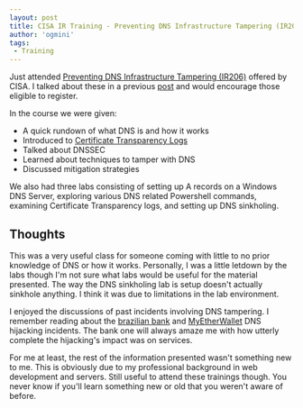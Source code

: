 ```yaml
---
layout: post
title: CISA IR Training - Preventing DNS Infrastructure Tampering (IR206)
author: 'ogmini'
tags:
 - Training
---
```


Just attended [Preventing DNS Infrastructure Tampering (IR206)](https://www.cisa.gov/news-events/events/preventing-dns-infrastructure-tampering-ir206)  offered by CISA. I talked about these in a previous [post](https://ogmini.github.io/2025/01/04/Certification-Training-Plans-2025.html) and would encourage those eligible to register.

In the course we were given:

- A quick rundown of what DNS is and how it works
- Introduced to [Certificate Transparency Logs](https://en.wikipedia.org/wiki/Certificate_Transparency)
- Talked about DNSSEC
- Learned about techniques to tamper with DNS
- Discussed mitigation strategies

We also had three labs consisting of setting up A records on a Windows DNS Server, exploring various DNS related Powershell commands, examining Certificate Transparency logs, and setting up DNS sinkholing.

## Thoughts

This was a very useful class for someone coming with little to no prior knowledge of DNS or how it works. Personally, I was a little letdown by the labs though I'm not sure what labs would be useful for the material presented. The way the DNS sinkholing lab is setup doesn't actually sinkhole anything. I think it was due to limitations in the lab environment.

I enjoyed the discussions of past incidents involving DNS tampering. I remember reading about the [brazilian bank](https://www.wired.com/2017/04/hackers-hijacked-banks-entire-online-operation/) and [MyEtherWallet](https://www.bleepingcomputer.com/news/security/hacker-hijacks-dns-server-of-myetherwallet-to-steal-160-000/) DNS hijacking incidents. The bank one will always amaze me with how utterly complete the hijacking's impact was on services.

For me at least, the rest of the information presented wasn't something new to me. This is obviously due to my professional background in web development and servers. Still useful to attend these trainings though. You never know if you'll learn something new or old that you weren't aware of before.
